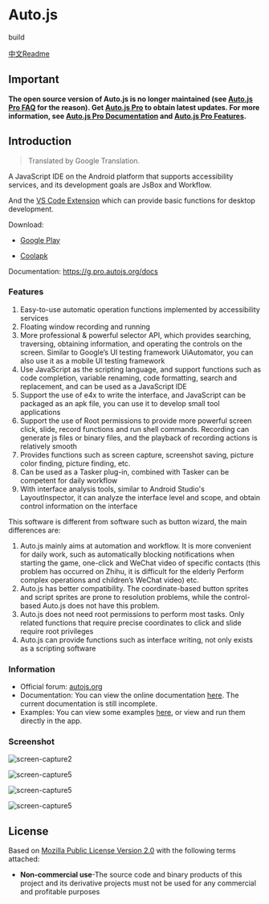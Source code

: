 # Auto.js

build

[中文Readme](https://github.com/hyb1996/Auto.js/blob/master/Readme-cn.md)

## Important

**The open source version of Auto.js is no longer maintained (see [Auto.js Pro FAQ](https://g.pro.autojs.org/faq) for the reason). Get [Auto.js Pro](https://play.google.com/store/apps/details?id=org.autojs.autojspro) to obtain latest updates. For more information, see [Auto.js Pro Documentation](https://g.pro.autojs.org/docs) and [Auto.js Pro Features](https://g.pro.autojs.org/features).**

## Introduction

> Translated by Google Translation.

A JavaScript IDE on the Android platform that supports accessibility services, and its development goals are JsBox and Workflow.

And the [VS Code Extension](https://github.com/hyb1996/Auto.js-VSCode-Extension) which can provide basic functions for desktop development.

Download: 
* [Google Play](https://play.google.com/store/apps/details?id=org.autojs.autojspro)

* [Coolapk](http://www.coolapk.com/apk/org.autojs.autojspro)

Documentation: https://g.pro.autojs.org/docs

### Features
1. Easy-to-use automatic operation functions implemented by accessibility services
2. Floating window recording and running
3. More professional & powerful selector API, which provides searching, traversing, obtaining information, and operating the controls on the screen. Similar to Google’s UI testing framework UiAutomator, you can also use it as a mobile UI testing framework
4. Use JavaScript as the scripting language, and support functions such as code completion, variable renaming, code formatting, search and replacement, and can be used as a JavaScript IDE
5. Support the use of e4x to write the interface, and JavaScript can be packaged as an apk file, you can use it to develop small tool applications
6. Support the use of Root permissions to provide more powerful screen click, slide, record functions and run shell commands. Recording can generate js files or binary files, and the playback of recording actions is relatively smooth
7. Provides functions such as screen capture, screenshot saving, picture color finding, picture finding, etc.
8. Can be used as a Tasker plug-in, combined with Tasker can be competent for daily workflow
9. With interface analysis tools, similar to Android Studio's LayoutInspector, it can analyze the interface level and scope, and obtain control information on the interface

This software is different from software such as button wizard, the main differences are:
1. Auto.js mainly aims at automation and workflow. It is more convenient for daily work, such as automatically blocking notifications when starting the game, one-click and WeChat video of specific contacts (this problem has occurred on Zhihu, it is difficult for the elderly Perform complex operations and children’s WeChat video) etc.
2. Auto.js has better compatibility. The coordinate-based button sprites and script sprites are prone to resolution problems, while the control-based Auto.js does not have this problem.
3. Auto.js does not need root permissions to perform most tasks. Only related functions that require precise coordinates to click and slide require root privileges
4. Auto.js can provide functions such as interface writing, not only exists as a scripting software


### Information
* Official forum: [autojs.org](http://www.autojs.org)
* Documentation: You can view the online documentation [here](https://hyb1996.github.io/AutoJs-Docs/). The current documentation is still incomplete.
* Examples: You can view some examples [here](https://github.com/hyb1996/Auto.js/tree/master/app/src/main/assets/sample), or view and run them directly in the app.

### Screenshot

![screen-capture2](https://raw.githubusercontent.com/hyb1996/NoRootScriptDroid/master/screen-captures/ss02.png)

![screen-capture5](https://raw.githubusercontent.com/hyb1996/NoRootScriptDroid/master/screen-captures/ss05.png)

![screen-capture5](https://raw.githubusercontent.com/hyb1996/NoRootScriptDroid/master/screen-captures/ss07.png)

![screen-capture5](https://raw.githubusercontent.com/hyb1996/NoRootScriptDroid/master/screen-captures/ss08.png)

## License
Based on [Mozilla Public License Version 2.0](https://github.com/hyb1996/NoRootScriptDroid/blob/master/LICENSE.md) with the following terms attached:
* **Non-commercial use**-The source code and binary products of this project and its derivative projects must not be used for any commercial and profitable purposes
